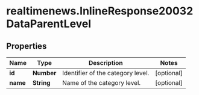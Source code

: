 # realtimenews.InlineResponse20032DataParentLevel

## Properties

Name | Type | Description | Notes
------------ | ------------- | ------------- | -------------
**id** | **Number** | Identifier of the category level. | [optional] 
**name** | **String** | Name of the category level. | [optional] 


